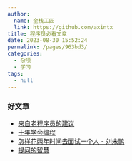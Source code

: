 ```yaml
---
author: 
  name: 全栈工匠
  link: https://github.com/axintx
title: 程序员必看文章
date: 2023-08-30 15:52:24
permalink: /pages/963bd3/
categories: 
  - 杂项
  - 学习
tags: 
  - null
---
```

### 好文章

- [来自老程序员的建议](https://wizardforcel.gitbooks.io/lpthw/content/57.html)
- [十年学会编程](http://daiyuwen.freeshell.org/gb/misc/21-days-cn.html)
- [怎样花两年时间去面试一个人 - 刘未鹏](https://www.cnblogs.com/zwblog/articles/5322423.html)
- [提问的智慧](https://lug.ustc.edu.cn/wiki/doc/smart-questions/)
